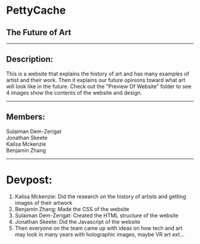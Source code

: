 # PettyCache

## The Future of Art

---

## Description:

This is a website that explains the history of art and has many examples of artist and their work. Then it explains our future opinions toward what art will look like in the future.
Check out the "Preview Of Website" folder to see 4 images show the contents of the website and design.

---

## Members:

Sulaiman Dem-Zerigat  
Jonathan Skeete  
Kalisa Mckenzie  
Benjamin Zhang

---

# Devpost:

1. Kalisa Mckenzie: Did the research on the history of artists and getting images of their artwork
2. Benjamin Zhang: Made the CSS of the website
3. Sulaiman Dem-Zerigat: Created the HTML structure of the website
4. Jonathan Skeete: Did the Javascript of the website
5. Then everyone on the team came up with ideas on how tech and art may look in many years with holographic images, maybe VR art ext...
